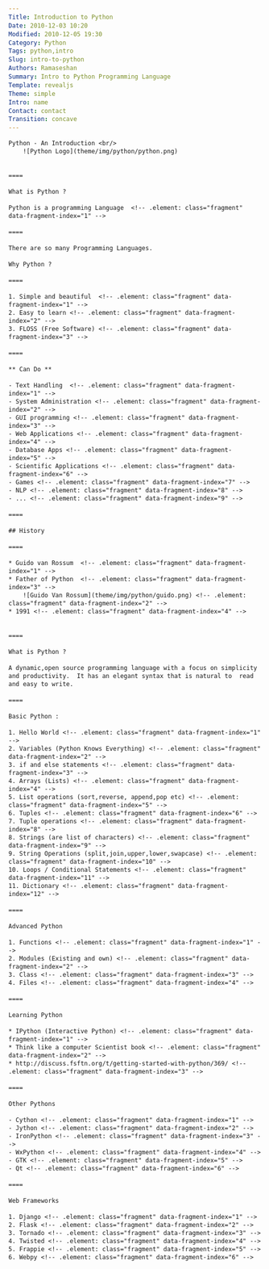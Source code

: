 ```yaml
---
Title: Introduction to Python
Date: 2010-12-03 10:20
Modified: 2010-12-05 19:30
Category: Python
Tags: python,intro
Slug: intro-to-python
Authors: Ramaseshan
Summary: Intro to Python Programming Language
Template: revealjs
Theme: simple
Intro: name
Contact: contact
Transition: concave
---
```


	Python - An Introduction <br/>
    	![Python Logo](theme/img/python/python.png)


	====

	What is Python ?

	Python is a programming Language  <!-- .element: class="fragment" data-fragment-index="1" -->
	
	====

	There are so many Programming Languages.
	
	Why Python ?

	====

	1. Simple and beautiful  <!-- .element: class="fragment" data-fragment-index="1" -->
	2. Easy to learn <!-- .element: class="fragment" data-fragment-index="2" -->
	3. FLOSS (Free Software) <!-- .element: class="fragment" data-fragment-index="3" -->

	====

	** Can Do **

	- Text Handling  <!-- .element: class="fragment" data-fragment-index="1" -->
	- System Administration <!-- .element: class="fragment" data-fragment-index="2" -->
	- GUI programming <!-- .element: class="fragment" data-fragment-index="3" -->
	- Web Applications <!-- .element: class="fragment" data-fragment-index="4" -->
	- Database Apps <!-- .element: class="fragment" data-fragment-index="5" -->
	- Scientific Applications <!-- .element: class="fragment" data-fragment-index="6" -->
	- Games <!-- .element: class="fragment" data-fragment-index="7" -->
	- NLP <!-- .element: class="fragment" data-fragment-index="8" -->
	- ... <!-- .element: class="fragment" data-fragment-index="9" -->

	====

	## History

	====

	* Guido van Rossum  <!-- .element: class="fragment" data-fragment-index="1" -->
	* Father of Python  <!-- .element: class="fragment" data-fragment-index="3" -->
    	![Guido Van Rossum](theme/img/python/guido.png) <!-- .element: class="fragment" data-fragment-index="2" --> 
	* 1991 <!-- .element: class="fragment" data-fragment-index="4" -->


	====

	What is Python ?

	A dynamic,open source programming language with a focus on simplicity and productivity.  It has an elegant syntax that is natural to  read and easy to write.

	====

	Basic Python :

	1. Hello World <!-- .element: class="fragment" data-fragment-index="1" -->
	2. Variables (Python Knows Everything) <!-- .element: class="fragment" data-fragment-index="2" -->
	3. if and else statements <!-- .element: class="fragment" data-fragment-index="3" -->
	4. Arrays (Lists) <!-- .element: class="fragment" data-fragment-index="4" -->
	5. List operations (sort,reverse, append,pop etc) <!-- .element: class="fragment" data-fragment-index="5" -->
	6. Tuples <!-- .element: class="fragment" data-fragment-index="6" -->
	7. Tuple operations <!-- .element: class="fragment" data-fragment-index="8" -->
	8. Strings (are list of characters) <!-- .element: class="fragment" data-fragment-index="9" -->
	9. String Operations (split,join,upper,lower,swapcase) <!-- .element: class="fragment" data-fragment-index="10" -->
	10. Loops / Conditional Statements <!-- .element: class="fragment" data-fragment-index="11" -->
	11. Dictionary <!-- .element: class="fragment" data-fragment-index="12" -->

	==== 

	Advanced Python

	1. Functions <!-- .element: class="fragment" data-fragment-index="1" -->
	2. Modules (Existing and own) <!-- .element: class="fragment" data-fragment-index="2" -->
	3. Class <!-- .element: class="fragment" data-fragment-index="3" -->
	4. Files <!-- .element: class="fragment" data-fragment-index="4" -->

	====

	Learning Python
	
	* IPython (Interactive Python) <!-- .element: class="fragment" data-fragment-index="1" -->
	* Think like a computer Scientist book <!-- .element: class="fragment" data-fragment-index="2" -->
	* http://discuss.fsftn.org/t/getting-started-with-python/369/ <!-- .element: class="fragment" data-fragment-index="3" -->
	
	====

	Other Pythons

	- Cython <!-- .element: class="fragment" data-fragment-index="1" -->
	- Jython <!-- .element: class="fragment" data-fragment-index="2" -->
	- IronPython <!-- .element: class="fragment" data-fragment-index="3" -->
	- WxPython <!-- .element: class="fragment" data-fragment-index="4" -->
	- GTK <!-- .element: class="fragment" data-fragment-index="5" -->
	- Qt <!-- .element: class="fragment" data-fragment-index="6" -->

	====

	Web Frameworks

	1. Django <!-- .element: class="fragment" data-fragment-index="1" -->
	2. Flask <!-- .element: class="fragment" data-fragment-index="2" -->
	3. Tornado <!-- .element: class="fragment" data-fragment-index="3" -->
	4. Twisted <!-- .element: class="fragment" data-fragment-index="4" -->
	5. Frappie <!-- .element: class="fragment" data-fragment-index="5" -->
	6. Webpy <!-- .element: class="fragment" data-fragment-index="6" -->

